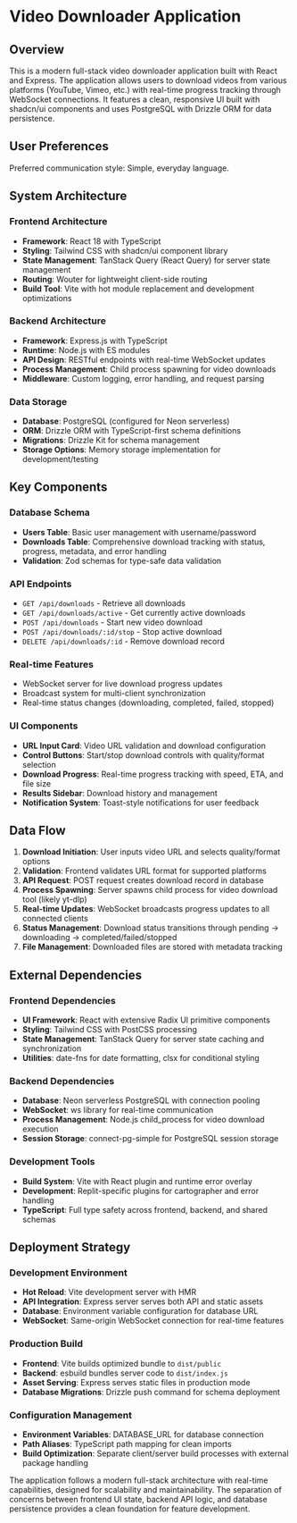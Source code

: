 # Video Downloader Application

## Overview

This is a modern full-stack video downloader application built with React and Express. The application allows users to download videos from various platforms (YouTube, Vimeo, etc.) with real-time progress tracking through WebSocket connections. It features a clean, responsive UI built with shadcn/ui components and uses PostgreSQL with Drizzle ORM for data persistence.

## User Preferences

Preferred communication style: Simple, everyday language.

## System Architecture

### Frontend Architecture
- **Framework**: React 18 with TypeScript
- **Styling**: Tailwind CSS with shadcn/ui component library
- **State Management**: TanStack Query (React Query) for server state management
- **Routing**: Wouter for lightweight client-side routing
- **Build Tool**: Vite with hot module replacement and development optimizations

### Backend Architecture
- **Framework**: Express.js with TypeScript
- **Runtime**: Node.js with ES modules
- **API Design**: RESTful endpoints with real-time WebSocket updates
- **Process Management**: Child process spawning for video downloads
- **Middleware**: Custom logging, error handling, and request parsing

### Data Storage
- **Database**: PostgreSQL (configured for Neon serverless)
- **ORM**: Drizzle ORM with TypeScript-first schema definitions
- **Migrations**: Drizzle Kit for schema management
- **Storage Options**: Memory storage implementation for development/testing

## Key Components

### Database Schema
- **Users Table**: Basic user management with username/password
- **Downloads Table**: Comprehensive download tracking with status, progress, metadata, and error handling
- **Validation**: Zod schemas for type-safe data validation

### API Endpoints
- `GET /api/downloads` - Retrieve all downloads
- `GET /api/downloads/active` - Get currently active downloads
- `POST /api/downloads` - Start new video download
- `POST /api/downloads/:id/stop` - Stop active download
- `DELETE /api/downloads/:id` - Remove download record

### Real-time Features
- WebSocket server for live download progress updates
- Broadcast system for multi-client synchronization
- Real-time status changes (downloading, completed, failed, stopped)

### UI Components
- **URL Input Card**: Video URL validation and download configuration
- **Control Buttons**: Start/stop download controls with quality/format selection
- **Download Progress**: Real-time progress tracking with speed, ETA, and file size
- **Results Sidebar**: Download history and management
- **Notification System**: Toast-style notifications for user feedback

## Data Flow

1. **Download Initiation**: User inputs video URL and selects quality/format options
2. **Validation**: Frontend validates URL format for supported platforms
3. **API Request**: POST request creates download record in database
4. **Process Spawning**: Server spawns child process for video download tool (likely yt-dlp)
5. **Real-time Updates**: WebSocket broadcasts progress updates to all connected clients
6. **Status Management**: Download status transitions through pending → downloading → completed/failed/stopped
7. **File Management**: Downloaded files are stored with metadata tracking

## External Dependencies

### Frontend Dependencies
- **UI Framework**: React with extensive Radix UI primitive components
- **Styling**: Tailwind CSS with PostCSS processing
- **State Management**: TanStack Query for server state caching and synchronization
- **Utilities**: date-fns for date formatting, clsx for conditional styling

### Backend Dependencies
- **Database**: Neon serverless PostgreSQL with connection pooling
- **WebSocket**: ws library for real-time communication
- **Process Management**: Node.js child_process for video download execution
- **Session Storage**: connect-pg-simple for PostgreSQL session storage

### Development Tools
- **Build System**: Vite with React plugin and runtime error overlay
- **Development**: Replit-specific plugins for cartographer and error handling
- **TypeScript**: Full type safety across frontend, backend, and shared schemas

## Deployment Strategy

### Development Environment
- **Hot Reload**: Vite development server with HMR
- **API Integration**: Express server serves both API and static assets
- **Database**: Environment variable configuration for database URL
- **WebSocket**: Same-origin WebSocket connection for real-time features

### Production Build
- **Frontend**: Vite builds optimized bundle to `dist/public`
- **Backend**: esbuild bundles server code to `dist/index.js`
- **Asset Serving**: Express serves static files in production mode
- **Database Migrations**: Drizzle push command for schema deployment

### Configuration Management
- **Environment Variables**: DATABASE_URL for database connection
- **Path Aliases**: TypeScript path mapping for clean imports
- **Build Optimization**: Separate client/server build processes with external package handling

The application follows a modern full-stack architecture with real-time capabilities, designed for scalability and maintainability. The separation of concerns between frontend UI state, backend API logic, and database persistence provides a clean foundation for feature development.